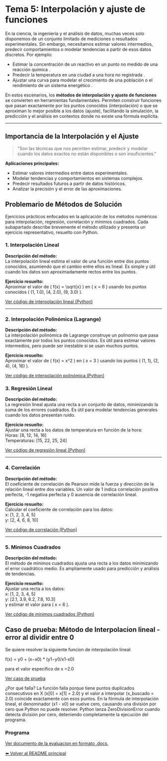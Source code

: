 # Tema 5: Interpolación y ajuste de funciones

En la ciencia, la ingeniería y el análisis de datos, muchas veces solo disponemos de un conjunto limitado de mediciones o resultados experimentales. Sin embargo, necesitamos estimar valores intermedios, predecir comportamientos o modelar tendencias a partir de esos datos discretos. Por ejemplo:

- Estimar la concentración de un reactivo en un punto no medido de una reacción química .
- Predecir la temperatura en una ciudad a una hora no registrada .
- Ajustar una curva para modelar el crecimiento de una población o el rendimiento de un sistema energético .

En estos escenarios, los **métodos de interpolación y ajuste de funciones** se convierten en herramientas fundamentales. Permiten construir funciones que pasan exactamente por los puntos conocidos (interpolación) o que se aproximan lo mejor posible a los datos (ajuste), facilitando la simulación, la predicción y el análisis en contextos donde no existe una fórmula explícita.

---

## Importancia de la Interpolación y el Ajuste

> "Son las técnicas que nos permiten estimar, predecir y modelar cuando los datos exactos no están disponibles o son insuficientes."

**Aplicaciones principales:**
- Estimar valores intermedios entre datos experimentales.
- Modelar tendencias y comportamientos en sistemas complejos.
- Predecir resultados futuros a partir de datos históricos.
- Analizar la precisión y el error de las aproximaciones.

## Problemario de Métodos de Solución

Ejercicios prácticos enfocados en la aplicación de los métodos numéricos para interpolación, regresión, correlación y mínimos cuadrados. Cada subapartado describe brevemente el método utilizado y presenta un ejercicio representativo, resuelto con Python.

### 1. Interpolación Lineal

**Descripción del método:**  
La interpolación lineal estima el valor de una función entre dos puntos conocidos, asumiendo que el cambio entre ellos es lineal. Es simple y útil cuando los datos son aproximadamente rectos entre los puntos.

**Ejercicio resuelto:**  
Aproximar el valor de \( f(x) = \sqrt{x} \) en \( x = 6 \) usando los puntos conocidos \( (1, 1.0), (4, 2.0), (9, 3.0) \).

[ Ver código de interpolación lineal (Python)](https://github.com/sergiolb27/Metodos-Numericos-/blob/bdb75c5a1b706f676c66ee02ac58ce55eb0c0466/codigos/tema5/Interpolacion%20Lineal.py)

---

### 2. Interpolación Polinómica (Lagrange)

**Descripción del método:**  
La interpolación polinómica de Lagrange construye un polinomio que pasa exactamente por todos los puntos conocidos. Es útil para estimar valores intermedios, pero puede ser inestable si se usan muchos puntos.

**Ejercicio resuelto:**  
Aproximar el valor de \( f(x) = x^2 \) en \( x = 3 \) usando los puntos \( (1, 1), (2, 4), (4, 16) \).

[ Ver código de interpolación polinómica (Python)](https://github.com/sergiolb27/Metodos-Numericos-/blob/bdb75c5a1b706f676c66ee02ac58ce55eb0c0466/codigos/tema5/Interpolacion%20Polinomica%20(Lagrange).py)

### 3. Regresión Lineal

**Descripción del método:**  
La regresión lineal ajusta una recta a un conjunto de datos, minimizando la suma de los errores cuadrados. Es útil para modelar tendencias generales cuando los datos presentan ruido.

**Ejercicio resuelto:**  
Ajustar una recta a los datos de temperatura en función de la hora:  
Horas: [8, 12, 14, 16]  
Temperaturas: [15, 22, 25, 24]

[ Ver código de regresión lineal (Python)](https://github.com/sergiolb27/Metodos-Numericos-/blob/bdb75c5a1b706f676c66ee02ac58ce55eb0c0466/codigos/tema5/Regresi%C3%B3n%20Lineal.py)

---

### 4. Correlación

**Descripción del método:**  
El coeficiente de correlación de Pearson mide la fuerza y dirección de la relación lineal entre dos variables. Un valor de 1 indica correlación positiva perfecta, -1 negativa perfecta y 0 ausencia de correlación lineal.

**Ejercicio resuelto:**  
Calcular el coeficiente de correlación para los datos:  
x: [1, 2, 3, 4, 5]  
y: [2, 4, 6, 8, 10]

[ Ver código de correlación (Python)](https://github.com/sergiolb27/Metodos-Numericos-/blob/bdb75c5a1b706f676c66ee02ac58ce55eb0c0466/codigos/tema5/Correlaci%C3%B3n.py)

---

### 5. Mínimos Cuadrados

**Descripción del método:**  
El método de mínimos cuadrados ajusta una recta a los datos minimizando el error cuadrático medio. Es ampliamente usado para predicción y análisis de tendencias.

**Ejercicio resuelto:**  
Ajustar una recta a los datos:  
x: [1, 2, 3, 4, 5]  
y: [2.1, 3.9, 6.2, 7.8, 10.3]  
y estimar el valor para \( x = 6 \).

[ Ver código de mínimos cuadrados (Python)](https://github.com/sergiolb27/Metodos-Numericos-/blob/bdb75c5a1b706f676c66ee02ac58ce55eb0c0466/codigos/tema5/M%C3%ADnimos%20Cuadrados.py)

## Caso de prueba: Método de Interpolacion lineal - error al dividir entre 0 

Se quiere resolver la siguiente funcion de interpolación lineal:

f(x) = y0 + (x−x0) * (y1−y0/x1-x0)

para el valor específico de x  =2.0

[ Ver caso de prueba ](https://github.com/sergiolb27/Metodos-Numericos-/blob/b0264ed9300907ab887c3367ddc201bbe190bb72/codigos/tema5/casoprueba%20(2).py)

¿Por qué falla?
La función falla porque tiene puntos duplicados consecutivos en X (x[0] = x[1] = 2.0) y el valor a interpolar (x_buscado = 2.0) coincide exactamente con esos puntos.
En la fórmula de interpolación lineal, el denominador (x1 - x0) se vuelve cero, causando una división por cero que Python no puede resolver.
Python lanza ZeroDivisionError cuando detecta división por cero, deteniendo completamente la ejecución del programa.


###  Programa 
[ Ver documento de la evaluacion en formato .docs, ](https://docs.google.com/document/d/1H1o9WfBWuakd4GwqDnt_SJYdxFQRNg-tlluIG9tSOvw/edit?usp=sharing)





[⬅️ Volver al README principal](../README.md)

